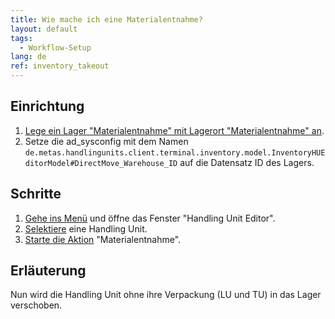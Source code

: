 ```yaml
---
title: Wie mache ich eine Materialentnahme?
layout: default
tags:
  - Workflow-Setup
lang: de
ref: inventory_takeout
---
```


## Einrichtung
1. [Lege ein Lager "Materialentnahme" mit Lagerort "Materialentnahme" an](Neues_Lager_anlegen).
1. Setze die ad_sysconfig mit dem Namen `de.metas.handlingunits.client.terminal.inventory.model.InventoryHUEditorModel#DirectMove_Warehouse_ID` auf die Datensatz ID des Lagers.

## Schritte
1. [Gehe ins Menü](Menu) und öffne das Fenster "Handling Unit Editor".
1. [Selektiere](AuswahlBelege) eine Handling Unit.
1. [Starte die Aktion](AktionStarten) "Materialentnahme".

## Erläuterung
Nun wird die Handling Unit ohne ihre Verpackung (LU und TU) in das Lager verschoben.
